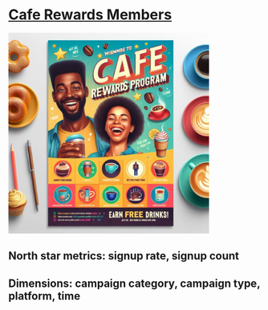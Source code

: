 # [Cafe Rewards Members](https://mavenanalytics.io/challenges/maven-rewards-challenge/404c6060-60eb-400f-9bce-c3b9f97e9d5a)

<img src="images/cafe-rewards.png" width="400" height="400" alt="Cafe Rewards Flyer">

## **North star metrics:** signup rate, signup count

## **Dimensions:** campaign category, campaign type, platform, time
